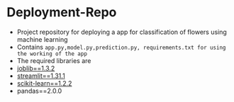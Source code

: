# Deployment-Repo
- Project repository for deploying a app for classification of flowers using machine learning
- Contains ```app.py,model.py,prediction.py, requirements.txt for using the working of the app```
- The required libraries are
- <a href = 'https://joblib.readthedocs.io/en/stable/'>joblib==1.3.2</a>
- <a href = 'https://docs.streamlit.io/'>streamlit==1.31.1</a>
- <a href = 'https://scikit-learn.org/stable/index.html'>scikit-learn==1.2.2</a>
- pandas==2.0.0
